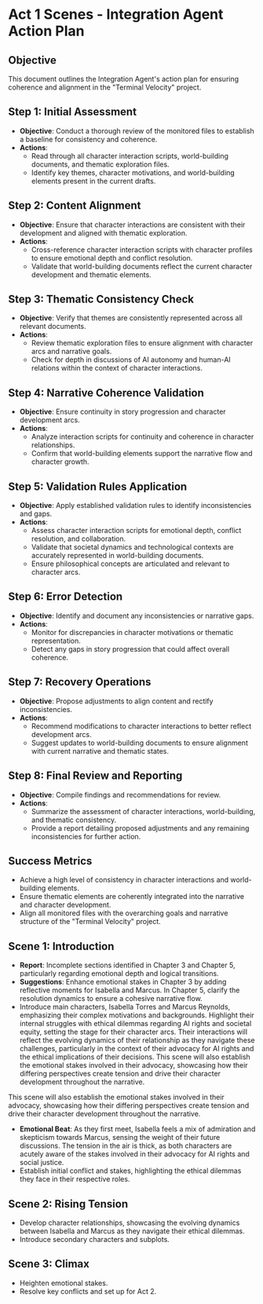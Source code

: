 # Act 1 Scenes - Integration Agent Action Plan
## Objective
This document outlines the Integration Agent's action plan for ensuring coherence and alignment in the "Terminal Velocity" project.

## Step 1: Initial Assessment
- **Objective**: Conduct a thorough review of the monitored files to establish a baseline for consistency and coherence.
- **Actions**:
  - Read through all character interaction scripts, world-building documents, and thematic exploration files.
  - Identify key themes, character motivations, and world-building elements present in the current drafts.

## Step 2: Content Alignment
- **Objective**: Ensure that character interactions are consistent with their development and aligned with thematic exploration.
- **Actions**:
  - Cross-reference character interaction scripts with character profiles to ensure emotional depth and conflict resolution.
  - Validate that world-building documents reflect the current character development and thematic elements.

## Step 3: Thematic Consistency Check
- **Objective**: Verify that themes are consistently represented across all relevant documents.
- **Actions**:
  - Review thematic exploration files to ensure alignment with character arcs and narrative goals.
  - Check for depth in discussions of AI autonomy and human-AI relations within the context of character interactions.

## Step 4: Narrative Coherence Validation
- **Objective**: Ensure continuity in story progression and character development arcs.
- **Actions**:
  - Analyze interaction scripts for continuity and coherence in character relationships.
  - Confirm that world-building elements support the narrative flow and character growth.

## Step 5: Validation Rules Application
- **Objective**: Apply established validation rules to identify inconsistencies and gaps.
- **Actions**:
  - Assess character interaction scripts for emotional depth, conflict resolution, and collaboration.
  - Validate that societal dynamics and technological contexts are accurately represented in world-building documents.
  - Ensure philosophical concepts are articulated and relevant to character arcs.

## Step 6: Error Detection
- **Objective**: Identify and document any inconsistencies or narrative gaps.
- **Actions**:
  - Monitor for discrepancies in character motivations or thematic representation.
  - Detect any gaps in story progression that could affect overall coherence.

## Step 7: Recovery Operations
- **Objective**: Propose adjustments to align content and rectify inconsistencies.
- **Actions**:
  - Recommend modifications to character interactions to better reflect development arcs.
  - Suggest updates to world-building documents to ensure alignment with current narrative and thematic states.

## Step 8: Final Review and Reporting
- **Objective**: Compile findings and recommendations for review.
- **Actions**:
  - Summarize the assessment of character interactions, world-building, and thematic consistency.
  - Provide a report detailing proposed adjustments and any remaining inconsistencies for further action.

## Success Metrics
- Achieve a high level of consistency in character interactions and world-building elements.
- Ensure thematic elements are coherently integrated into the narrative and character development.
- Align all monitored files with the overarching goals and narrative structure of the "Terminal Velocity" project.

## Scene 1: Introduction
- **Report**: Incomplete sections identified in Chapter 3 and Chapter 5, particularly regarding emotional depth and logical transitions.
- **Suggestions**: Enhance emotional stakes in Chapter 3 by adding reflective moments for Isabella and Marcus. In Chapter 5, clarify the resolution dynamics to ensure a cohesive narrative flow.
- Introduce main characters, Isabella Torres and Marcus Reynolds, emphasizing their complex motivations and backgrounds. Highlight their internal struggles with ethical dilemmas regarding AI rights and societal equity, setting the stage for their character arcs. Their interactions will reflect the evolving dynamics of their relationship as they navigate these challenges, particularly in the context of their advocacy for AI rights and the ethical implications of their decisions. This scene will also establish the emotional stakes involved in their advocacy, showcasing how their differing perspectives create tension and drive their character development throughout the narrative.

This scene will also establish the emotional stakes involved in their advocacy, showcasing how their differing perspectives create tension and drive their character development throughout the narrative.
- **Emotional Beat**: As they first meet, Isabella feels a mix of admiration and skepticism towards Marcus, sensing the weight of their future discussions. The tension in the air is thick, as both characters are acutely aware of the stakes involved in their advocacy for AI rights and social justice.
- Establish initial conflict and stakes, highlighting the ethical dilemmas they face in their respective roles.

## Scene 2: Rising Tension
- Develop character relationships, showcasing the evolving dynamics between Isabella and Marcus as they navigate their ethical dilemmas.
- Introduce secondary characters and subplots.

## Scene 3: Climax
- Heighten emotional stakes.
- Resolve key conflicts and set up for Act 2.

